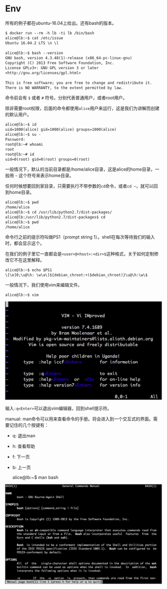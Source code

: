 # Env

所有的例子都在ubuntu-16.04上给出。还有bash的版本。

    $ docker run --rm -h lb -ti lb /bin/bash
    alice@lb:~$ cat /etc/issue
    Ubuntu 16.04.2 LTS \n \l

    alice@lb:~$ bash --version
    GNU bash, version 4.3.48(1)-release (x86_64-pc-linux-gnu)
    Copyright (C) 2013 Free Software Foundation, Inc.
    License GPLv3+: GNU GPL version 3 or later <http://gnu.org/licenses/gpl.html>

    This is free software; you are free to change and redistribute it.
    There is NO WARRANTY, to the extent permitted by law.

命令前会有 `$` 或者 `#` 符号。分别代表普通用户，或者root用户。

除非需要root权限，后面的命令都使用`alice`用户来运行，这是我们为讲解而创建的默认用户。

    alice@lb:~$ id
    uid=1000(alice) gid=1000(alice) groups=1000(alice)
    alice@lb:~$ su -
    Password:
    root@lb:~# whoami
    root
    root@lb:~# id
    uid=0(root) gid=0(root) groups=0(root)

一般情况下，默认的当前目录都是/home/alice目录，这是alice的home目录，一般用 `~` 这个符号来表示home目录。

任何时候想要回到家目录，只需要执行不带参数的`cd`命令，或者`cd ~`，就可以回到home目录。

    alice@lb:~$ pwd
    /home/alice
    alice@lb:~$ cd /usr/lib/python2.7/dist-packages/
    alice@lb:/usr/lib/python2.7/dist-packages$ cd
    alice@lb:~$ pwd
    /home/alice

命令行之前的提示符叫做PS1（prompt string 1）。shell在每次等待我们的输入时，都会显示这个。

在我们的例子里它一直都会是`<user>@<host>:<dir>$`这种格式，关于如何定制修改它不在这里解释。

    alice@lb:~$ echo $PS1
    \[\e]0;\u@\h: \w\a\]${debian_chroot:+($debian_chroot)}\u@\h:\w\$

一般情况下，我们使用vim来编辑文件。

    alice@lb:~$ vim

![vim.png](vim.png)

输入`:q<Enter>`可以退出vim编辑器，回到shell提示符。

manual: man命令可以用来查看命令的手册。将会进入到一个交互式的界面。需要记住的几个按键有：

- q: 退出man
- h: 查看帮助
- f: 下一页
- b: 上一页

    alice@lb:~$ man bash

![man.png](man.png)
